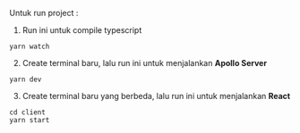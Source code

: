 Untuk run project :
1. Run ini untuk compile typescript
```
yarn watch
```

2. Create terminal baru, lalu run ini untuk menjalankan **Apollo Server**
```
yarn dev
```

3. Create terminal baru yang berbeda, lalu run ini untuk menjalankan **React**
```
cd client
yarn start
```
